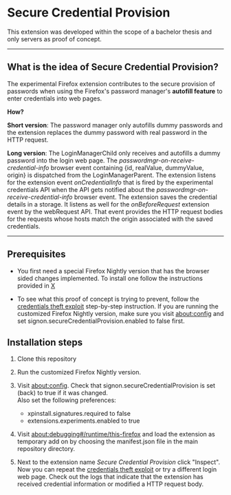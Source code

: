 # Secure Credential Provision

This extension was developed within the scope of a bachelor thesis and only servers as proof of concept.

---

## What is the idea of Secure Credential Provision?

The experimental Firefox extension contributes to the secure provision of passwords when using the Firefox's password manager's **autofill feature** to enter credentials into web pages.

**How?**

**Short version**: The password manager only autofills dummy passwords and the extension replaces the dummy password with real password in the HTTP request.

**Long version**:
The LoginManagerChild only receives and autofills a dummy password into the login web page. The _passwordmgr-on-receive-credential-info_ browser event containing {id, realValue, dummyValue, origin} is dispatched from the LoginManagerParent. The extension listens for the extension event _onCredentialInfo_ that is fired by the experimental credentials API when the API gets notified about the _passwordmgr-on-receive-credential-info_ browser event. The extension saves the credential details in a storage. It listens as well for the _onBeforeRequest_ extension event by the webRequest API. That event provides the HTTP request bodies for the requests whose hosts match the origin associated with the saved credentials.

---

## Prerequisites

- You first need a special Firefox Nightly version that has the browser sided changes implemented. To install one follow the instructions provided in [X](www.example.com)

- To see what this proof of concept is trying to prevent, follow the [credentials theft exploit](https://github.com/1rneh/capture-credentials-exploit) step-by-step instruction. If you are running the customized Firefox Nightly version, make sure you visit [about:config](about:config) and set signon.secureCredentialProvision.enabled to false first.

## Installation steps

1. Clone this repository

2. Run the customized Firefox Nightly version.

3. Visit [about:config](about:config). Check that signon.secureCredentialProvision is set (back) to true if it was changed. \
   Also set the following preferences:

   - xpinstall.signatures.required to false
   - extensions.experiments.enabled to true

4. Visit [about:debugging#/runtime/this-firefox](about:debugging#/runtime/this-firefox) and load the extension as temporary add on by choosing the manifest.json file in the main repository directory.

5. Next to the extension name _Secure Credential Provision_ click "Inspect". Now you can repeat the [credentials theft exploit](https://github.com/1rneh/capture-credentials-exploit) or try a different login web page. Check out the logs that indicate that the extension has received credential information or modified a HTTP request body.
